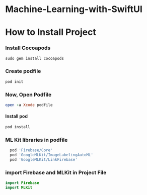 # Machine-Learning-with-SwiftUI

# How to Install Project

### Install Cocoapods

```ruby
sudo gem install cocoapods
```

### Create podfile
```ruby
pod init
```

### Now, Open Podfile
```ruby
open -a Xcode podfile
```

#### Install pod
```ruby
pod install
```

### ML Kit libraries in podfile
```ruby
  pod 'Firebase/Core'
  pod 'GoogleMLKit/ImageLabelingAutoML'
  pod 'GoogleMLKit/LinkFirebase'
```
### import Firebase and MLKit in Project File

``` swift
import Firebase
import MLKit
```

 
